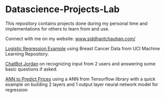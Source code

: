 # Datascience-Projects-Lab

This repository contains projects done during my personal time and implementations for others to learn from and use.

Connect with me on my website: www.siddhantchauhan.com/

[Logistic Regression Example](https://github.com/siddchauhan77/Datascience-Projects-Lab/blob/main/Logistic_Regression_Practical_Example.ipynb) using Breast Cancer Data from UCI Machine Learning Repository.

[ChatBot Jordan](https://github.com/siddchauhan77/Datascience-Projects-Lab/tree/main/Chatbot) on recognizing input from 2 users and answering some basic questions if asked.

[ANN to Predict Prices](https://github.com/siddchauhan77/Datascience-Projects-Lab/blob/main/ANN_Example_SC.ipynb) using a ANN from Tensorflow library with a quick example on building 2 layers and 1 output layer neural network model for regression
